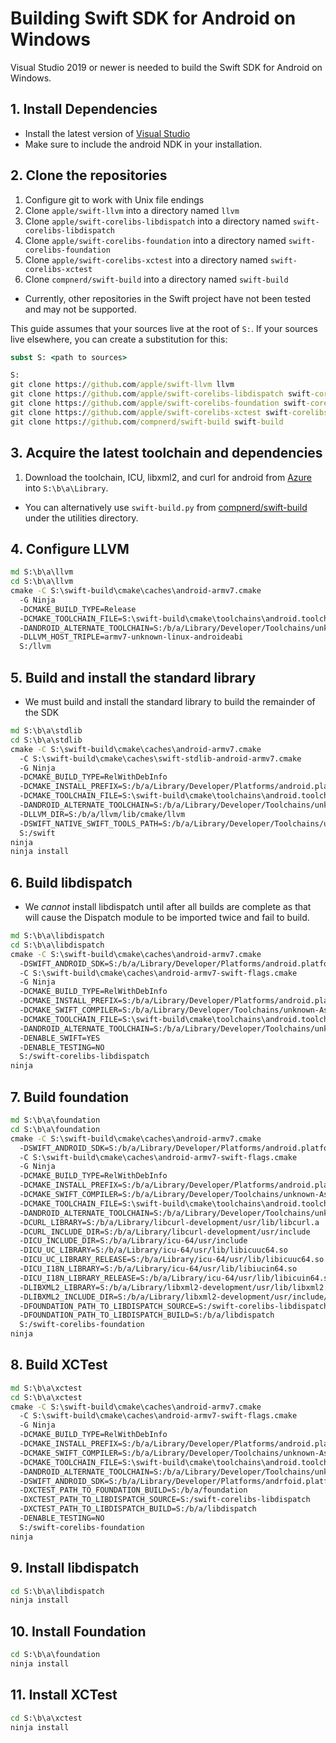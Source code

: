 # Building Swift SDK for Android on Windows

Visual Studio 2019 or newer is needed to build the Swift SDK for Android on
Windows.

## 1. Install Dependencies
- Install the latest version of [Visual Studio](https://www.visualstudio.com/downloads/)
- Make sure to include the android NDK in your installation.

## 2. Clone the repositories
1. Configure git to work with Unix file endings
1. Clone `apple/swift-llvm` into a directory named `llvm`
1. Clone `apple/swift-corelibs-libdispatch` into a directory named `swift-corelibs-libdispatch`
1. Clone `apple/swift-corelibs-foundation` into a directory named `swift-corelibs-foundation`
1. Clone `apple/swift-corelibs-xctest` into a directory named `swift-corelibs-xctest`
1. Clone `compnerd/swift-build` into a directory named `swift-build`

- Currently, other repositories in the Swift project have not been tested and
  may not be supported.

This guide assumes that your sources live at the root of `S:`.  If your sources
live elsewhere, you can create a substitution for this:

```cmd
subst S: <path to sources>
```

```cmd
S:
git clone https://github.com/apple/swift-llvm llvm
git clone https://github.com/apple/swift-corelibs-libdispatch swift-corelibs-libdispatch
git clone https://github.com/apple/swift-corelibs-foundation swift-corelibs-foundation
git clone https://github.com/apple/swift-corelibs-xctest swift-corelibs-xctest
git clone https://github.com/compnerd/swift-build swift-build
```

## 3. Acquire the latest toolchain and dependencies

1. Download the toolchain, ICU, libxml2, and curl for android from
   [Azure](https://dev.azure.com/compnerd/swift-build) into `S:\b\a\Library`.

- You can alternatively use `swift-build.py` from
  [compnerd/swift-build](https://www.github.com/compnerd/swift-build) under
  the utilities directory.

## 4. Configure LLVM

```cmd
md S:\b\a\llvm
cd S:\b\a\llvm
cmake -C S:\swift-build\cmake\caches\android-armv7.cmake                                                        ^
  -G Ninja                                                                                                      ^
  -DCMAKE_BUILD_TYPE=Release                                                                                    ^
  -DCMAKE_TOOLCHAIN_FILE=S:\swift-build\cmake\toolchains\android.toolchain.cmake                                ^
  -DANDROID_ALTERNATE_TOOLCHAIN=S:/b/a/Library/Developer/Toolchains/unknown-Asserts-development.xctoolchain/usr ^
  -DLLVM_HOST_TRIPLE=armv7-unknown-linux-androideabi                                                            ^
  S:/llvm
```

## 5. Build and install the standard library

- We must build and install the standard library to build the remainder of the
  SDK

```cmd
md S:\b\a\stdlib
cd S:\b\a\stdlib
cmake -C S:\swift-build\cmake\caches\android-armv7.cmake                                                              ^
  -C S:\swift-build\cmake\caches\swift-stdlib-android-armv7.cmake                                                     ^
  -G Ninja                                                                                                            ^
  -DCMAKE_BUILD_TYPE=RelWithDebInfo                                                                                   ^
  -DCMAKE_INSTALL_PREFIX=S:/b/a/Library/Developer/Platforms/android.platform/Developer/SDKs/android.sdk/usr           ^
  -DCMAKE_TOOLCHAIN_FILE=S:\swift-build\cmake\toolchains\android.toolchain.cmake                                      ^
  -DANDROID_ALTERNATE_TOOLCHAIN=S:/b/a/Library/Developer/Toolchains/unknown-Asserts-development.xctoolchain/usr       ^
  -DLLVM_DIR=S:/b/a/llvm/lib/cmake/llvm                                                                               ^
  -DSWIFT_NATIVE_SWIFT_TOOLS_PATH=S:/b/a/Library/Developer/Toolchains/unknown-Asserts-development.xctoolchain/usr/bin ^
  S:/swift
ninja
ninja install
```

## 6. Build libdispatch

- We *cannot* install libdispatch until after all builds are complete as that
  will cause the Dispatch module to be imported twice and fail to build.

```cmd
md S:\b\a\libdispatch
cd S:\b\a\libdispatch
cmake -C S:\swift-build\cmake\caches\android-armv7.cmake                                                                ^
  -DSWIFT_ANDROID_SDK=S:/b/a/Library/Developer/Platforms/android.platform/Developer/SDKs/android.sdk                    ^
  -C S:\swift-build\cmake\caches\android-armv7-swift-flags.cmake                                                        ^
  -G Ninja                                                                                                              ^
  -DCMAKE_BUILD_TYPE=RelWithDebInfo                                                                                     ^
  -DCMAKE_INSTALL_PREFIX=S:/b/a/Library/Developer/Platforms/android.platform/Developer/SDKs/android.sdk/usr             ^
  -DCMAKE_SWIFT_COMPILER=S:/b/a/Library/Developer/Toolchains/unknown-Asserts-development.xctoolchain/usr/bin/swiftc.exe ^
  -DCMAKE_TOOLCHAIN_FILE=S:\swift-build\cmake\toolchains\android.toolchain.cmake                                        ^
  -DANDROID_ALTERNATE_TOOLCHAIN=S:/b/a/Library/Developer/Toolchains/unknown-Asserts-development.xctoolchain/usr         ^
  -DENABLE_SWIFT=YES                                                                                                    ^
  -DENABLE_TESTING=NO                                                                                                   ^
  S:/swift-corelibs-libdispatch
ninja
```

## 7. Build foundation

```cmd
md S:\b\a\foundation
cd S:\b\a\foundation
cmake -C S:\swift-build\cmake\caches\android-armv7.cmake                                                                ^
  -DSWIFT_ANDROID_SDK=S:/b/a/Library/Developer/Platforms/android.platform/Developer/SDKs/android.sdk                    ^
  -C S:\swift-build\cmake\caches\android-armv7-swift-flags.cmake                                                        ^
  -G Ninja                                                                                                              ^
  -DCMAKE_BUILD_TYPE=RelWithDebInfo                                                                                     ^
  -DCMAKE_INSTALL_PREFIX=S:/b/a/Library/Developer/Platforms/android.platform/Developer/SDKs/android.sdk/usr             ^
  -DCMAKE_SWIFT_COMPILER=S:/b/a/Library/Developer/Toolchains/unknown-Asserts-development.xctoolchain/usr/bin/swiftc.exe ^
  -DCMAKE_TOOLCHAIN_FILE=S:\swift-build\cmake\toolchains\android.toolchain.cmake                                        ^
  -DANDROID_ALTERNATE_TOOLCHAIN=S:/b/a/Library/Developer/Toolchains/unknown-Asserts-development.xctoolchain/usr         ^
  -DCURL_LIBRARY=S:/b/a/Library/libcurl-development/usr/lib/libcurl.a                                                   ^
  -DCURL_INCLUDE_DIR=S:/b/a/Library/libcurl-development/usr/include                                                     ^
  -DICU_INCLUDE_DIR=S:/b/a/Library/icu-64/usr/include                                                                   ^
  -DICU_UC_LIBRARY=S:/b/a/Library/icu-64/usr/lib/libicuuc64.so                                                          ^
  -DICU_UC_LIBRARY_RELEASE=S:/b/a/Library/icu-64/usr/lib/libicuuc64.so                                                  ^
  -DICU_I18N_LIBRARY=S:/b/a/Library/icu-64/usr/lib/libiucin64.so                                                        ^
  -DICU_I18N_LIBRARY_RELEASE=S:/b/a/Library/icu-64/usr/lib/libicuin64.so                                                ^
  -DLIBXML2_LIBRARY=S:/b/a/Library/libxml2-development/usr/lib/libxml2.a                                                ^
  -DLIBXML2_INCLUDE_DIR=S:/b/a/Library/libxml2-development/usr/include/libxml2                                          ^
  -DFOUNDATION_PATH_TO_LIBDISPATCH_SOURCE=S:/swift-corelibs-libdispatch                                                 ^
  -DFOUNDATION_PATH_TO_LIBDISPATCH_BUILD=S:/b/a/libdispatch                                                             ^
  S:/swift-corelibs-foundation
ninja
```

## 8. Build XCTest

```cmd
md S:\b\a\xctest
cd S:\b\a\xctest
cmake -C S:\swift-build\cmake\caches\android-armv7.cmake                                                                ^
  -C S:\swift-build\cmake\caches\android-armv7-swift-flags.cmake                                                        ^
  -G Ninja                                                                                                              ^
  -DCMAKE_BUILD_TYPE=RelWithDebInfo                                                                                     ^
  -DCMAKE_INSTALL_PREFIX=S:/b/a/Library/Developer/Platforms/android.platform/Developer/SDKs/android.sdk/usr             ^
  -DCMAKE_SWIFT_COMPILER=S:/b/a/Library/Developer/Toolchains/unknown-Asserts-development.xctoolchain/usr/bin/swiftc.exe ^
  -DCMAKE_TOOLCHAIN_FILE=S:\swift-build\cmake\toolchains\android.toolchain.cmake                                        ^
  -DANDROID_ALTERNATE_TOOLCHAIN=S:/b/a/Library/Developer/Toolchains/unknown-Asserts-development.xctoolchain/usr         ^
  -DSWIFT_ANDROID_SDK=S:/b/a/Library/Developer/Platforms/andrfoid.platform/Developer/SDKs/android.sdk                   ^
  -DXCTEST_PATH_TO_FOUNDATION_BUILD=S:/b/a/foundation                                                                   ^
  -DXCTEST_PATH_TO_LIBDISPATCH_SOURCE=S:/swift-corelibs-libdispatch                                                     ^
  -DXCTEST_PATH_TO_LIBDISPATCH_BUILD=S:/b/a/libdispatch                                                                 ^
  -DENABLE_TESTING=NO                                                                                                   ^
  S:/swift-corelibs-foundation
ninja
```

## 9. Install libdispatch

```cmd
cd S:\b\a\libdispatch
ninja install
```

## 10. Install Foundation

```cmd
cd S:\b\a\foundation
ninja install
```

## 11. Install XCTest

```cmd
cd S:\b\a\xctest
ninja install
```

